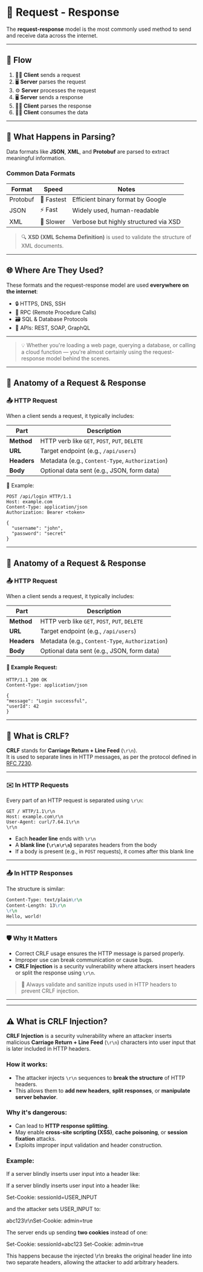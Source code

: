# 📡 Request - Response

The **request-response** model is the most commonly used method to send and receive data across the internet.

---

## 🔄 Flow

1. 🧑‍💻 **Client** sends a request  
2. 🖥️ **Server** parses the request  
3. ⚙️ **Server** processes the request  
4. 🖥️ **Server** sends a response  
5. 🧑‍💻 **Client** parses the response  
6. 🧑‍💻 **Client** consumes the data  

---

## 🧩 What Happens in Parsing?

Data formats like **JSON**, **XML**, and **Protobuf** are parsed to extract meaningful information.

### Common Data Formats

| Format   | Speed        | Notes                                  |
|----------|--------------|----------------------------------------|
| Protobuf | 🚀 Fastest   | Efficient binary format by Google      |
| JSON     | ⚡ Fast       | Widely used, human-readable            |
| XML      | 🐢 Slower    | Verbose but highly structured via XSD  |

> 🔍 **XSD (XML Schema Definition)** is used to validate the structure of XML documents.

---

## 🌐 Where Are They Used?

These formats and the request-response model are used **everywhere on the internet**:

- 🔒 HTTPS, DNS, SSH
- 🔁 RPC (Remote Procedure Calls)
- 🗃️ SQL & Database Protocols
- 🔌 APIs: REST, SOAP, GraphQL

---

> 💡 Whether you're loading a web page, querying a database, or calling a cloud function — you're almost certainly using the request-response model behind the scenes.

---

## 🧬 Anatomy of a Request & Response

### 📤 HTTP Request

When a client sends a request, it typically includes:

| Part            | Description                                      |
|-----------------|--------------------------------------------------|
| **Method**      | HTTP verb like `GET`, `POST`, `PUT`, `DELETE`    |
| **URL**         | Target endpoint (e.g., `/api/users`)             |
| **Headers**     | Metadata (e.g., `Content-Type`, `Authorization`) |
| **Body**        | Optional data sent (e.g., JSON, form data)       |

📝 Example:

```http
POST /api/login HTTP/1.1
Host: example.com
Content-Type: application/json
Authorization: Bearer <token>

{
  "username": "john",
  "password": "secret"
}
```
---

## 🧬 Anatomy of a Request & Response

### 📤 HTTP Request

When a client sends a request, it typically includes:

| Part        | Description                                      |
|-------------|--------------------------------------------------|
| **Method**  | HTTP verb like `GET`, `POST`, `PUT`, `DELETE`    |
| **URL**     | Target endpoint (e.g., `/api/users`)             |
| **Headers** | Metadata (e.g., `Content-Type`, `Authorization`) |
| **Body**    | Optional data sent (e.g., JSON, form data)       |

#### 📄 Example Request:

``` 
HTTP/1.1 200 OK
Content-Type: application/json

{
"message": "Login successful",
"userId": 42
}
```

---

## 🧵 What is CRLF?

**CRLF** stands for **Carriage Return + Line Feed** (`\r\n`).  
It is used to separate lines in HTTP messages, as per the protocol defined in [RFC 7230](https://tools.ietf.org/html/rfc7230).

---

### ✉️ In HTTP Requests

Every part of an HTTP request is separated using `\r\n`:

```
GET / HTTP/1.1\r\n
Host: example.com\r\n
User-Agent: curl/7.64.1\r\n
\r\n
```

- Each **header line** ends with `\r\n`
- A **blank line (`\r\n\r\n`)** separates headers from the body
- If a body is present (e.g., in `POST` requests), it comes after this blank line

---

### 📤 In HTTP Responses

The structure is similar:

```HTTP/1.1 200 OK\r\n
Content-Type: text/plain\r\n
Content-Length: 13\r\n
\r\n
Hello, world!
```

---

### 🛡️ Why It Matters

- Correct CRLF usage ensures the HTTP message is parsed properly.
- Improper use can break communication or cause bugs.
- **CRLF Injection** is a security vulnerability where attackers insert headers or split the response using `\r\n`.

> 🔐 Always validate and sanitize inputs used in HTTP headers to prevent CRLF injection.

---
---

## ⚠️ What is CRLF Injection?

**CRLF Injection** is a security vulnerability where an attacker inserts malicious **Carriage Return + Line Feed** (`\r\n`) characters into user input that is later included in HTTP headers.

### How it works:

- The attacker injects `\r\n` sequences to **break the structure** of HTTP headers.
- This allows them to **add new headers**, **split responses**, or **manipulate server behavior**.

### Why it's dangerous:

- Can lead to **HTTP response splitting**.
- May enable **cross-site scripting (XSS)**, **cache poisoning**, or **session fixation** attacks.
- Exploits improper input validation and header construction.

### Example:

If a server blindly inserts user input into a header like:

If a server blindly inserts user input into a header like:

Set-Cookie: sessionId=USER_INPUT

and the attacker sets USER_INPUT to:

abc123\r\nSet-Cookie: admin=true

The server ends up sending **two cookies** instead of one:

Set-Cookie: sessionId=abc123
Set-Cookie: admin=true

This happens because the injected \r\n breaks the original header line into two separate headers, allowing the attacker to add arbitrary headers.

